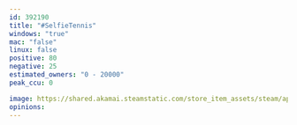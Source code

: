 ```yaml
---
id: 392190
title: "#SelfieTennis"
windows: "true"
mac: "false"
linux: false
positive: 80
negative: 25
estimated_owners: "0 - 20000"
peak_ccu: 0

image: https://shared.akamai.steamstatic.com/store_item_assets/steam/apps/392190/header.jpg?t=1561466696
opinions:
---
```

